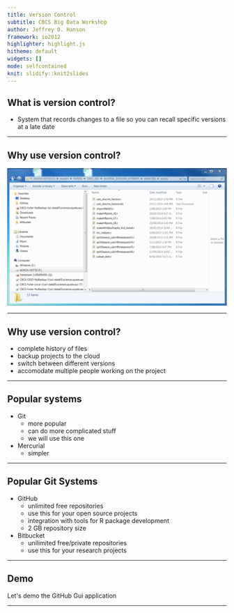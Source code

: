 ```yaml
---
title: Version Control
subtitle: CBCS Big Data Workshop
author: Jeffrey O. Hanson
framework: io2012
highlighter: highlight.js
hitheme: default
widgets: []
mode: selfcontained
knit: slidify::knit2slides
---
```



## What is version control?

* System that records changes to a file so you can recall specific versions at a late date


--- 

## Why use version control?

![width](raison-de-etre.png)

--- 

## Why use version control?

* complete history of files
* backup projects to the cloud
* switch between different versions
* accomodate multiple people working on the project

--- 

## Popular systems

* Git
	+ more popular
	+ can do more complicated stuff
	+ we will use this one
* Mercurial
	+ simpler

--- 

## Popular Git Systems 

* GitHub
	+ unlimited free repositories
	+ use this for your open source projects
	+ integration with tools for R package development
	+ 2 GB repository size
* Bitbucket
	+ unilimited free/private repositories
	+ use this for your research projects

---


## Demo

Let's demo the GitHub Gui application
 
--- 

